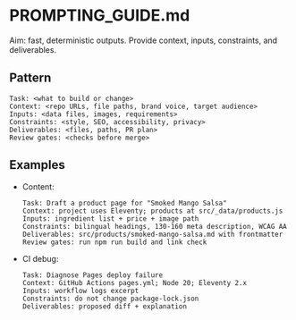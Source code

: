 # PROMPTING_GUIDE.md

Aim: fast, deterministic outputs. Provide context, inputs, constraints, and deliverables.

## Pattern
```
Task: <what to build or change>
Context: <repo URLs, file paths, brand voice, target audience>
Inputs: <data files, images, requirements>
Constraints: <style, SEO, accessibility, privacy>
Deliverables: <files, paths, PR plan>
Review gates: <checks before merge>
```

## Examples
- Content:
  ```
  Task: Draft a product page for "Smoked Mango Salsa"
  Context: project uses Eleventy; products at src/_data/products.js
  Inputs: ingredient list + price + image path
  Constraints: bilingual headings, 130-160 meta description, WCAG AA
  Deliverables: src/products/smoked-mango-salsa.md with frontmatter
  Review gates: run npm run build and link check
  ```

- CI debug:
  ```
  Task: Diagnose Pages deploy failure
  Context: GitHub Actions pages.yml; Node 20; Eleventy 2.x
  Inputs: workflow logs excerpt
  Constraints: do not change package-lock.json
  Deliverables: proposed diff + explanation
  ```
